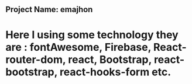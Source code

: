 ## Project Name: emajhon
# Here I using some technology they are :  fontAwesome, Firebase, React-router-dom, react, Bootstrap, react-bootstrap, react-hooks-form etc.